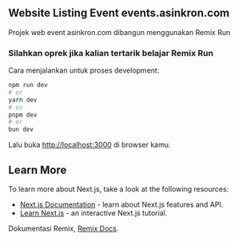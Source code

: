 ## Website Listing Event events.asinkron.com
Projek web event asinkron.com dibangun menggunakan Remix Run
### Silahkan oprek jika kalian tertarik belajar Remix Run

Cara menjalankan untuk proses development:

```bash
npm run dev
# or
yarn dev
# or
pnpm dev
# or
bun dev
```

Lalu buka [http://localhost:3000](http://localhost:3000) di browser kamu.

## Learn More

To learn more about Next.js, take a look at the following resources:

- [Next.js Documentation](https://nextjs.org/docs) - learn about Next.js features and API.
- [Learn Next.js](https://nextjs.org/learn) - an interactive Next.js tutorial.

Dokumentasi Remix, [Remix Docs](https://remix.run/docs).